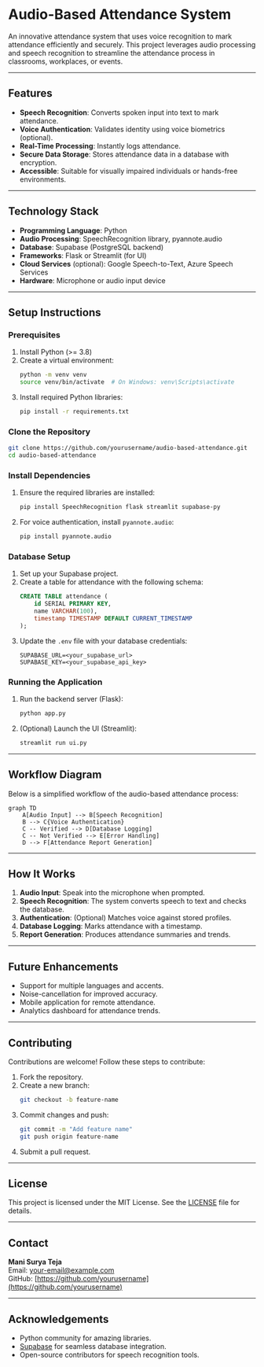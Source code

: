
# Audio-Based Attendance System

An innovative attendance system that uses voice recognition to mark attendance efficiently and securely. This project leverages audio processing and speech recognition to streamline the attendance process in classrooms, workplaces, or events.

---

## Features

- **Speech Recognition**: Converts spoken input into text to mark attendance.
- **Voice Authentication**: Validates identity using voice biometrics (optional).
- **Real-Time Processing**: Instantly logs attendance.
- **Secure Data Storage**: Stores attendance data in a database with encryption.
- **Accessible**: Suitable for visually impaired individuals or hands-free environments.

---

## Technology Stack

- **Programming Language**: Python
- **Audio Processing**: SpeechRecognition library, pyannote.audio
- **Database**: Supabase (PostgreSQL backend)
- **Frameworks**: Flask or Streamlit (for UI)
- **Cloud Services** (optional): Google Speech-to-Text, Azure Speech Services
- **Hardware**: Microphone or audio input device

---

## Setup Instructions

### Prerequisites

1. Install Python (>= 3.8)
2. Create a virtual environment:
   ```bash
   python -m venv venv
   source venv/bin/activate  # On Windows: venv\Scripts\activate
   ```
3. Install required Python libraries:
   ```bash
   pip install -r requirements.txt
   ```

### Clone the Repository

```bash
git clone https://github.com/yourusername/audio-based-attendance.git
cd audio-based-attendance
```

### Install Dependencies

1. Ensure the required libraries are installed:
   ```bash
   pip install SpeechRecognition flask streamlit supabase-py
   ```
2. For voice authentication, install `pyannote.audio`:
   ```bash
   pip install pyannote.audio
   ```

### Database Setup

1. Set up your Supabase project.
2. Create a table for attendance with the following schema:
   ```sql
   CREATE TABLE attendance (
       id SERIAL PRIMARY KEY,
       name VARCHAR(100),
       timestamp TIMESTAMP DEFAULT CURRENT_TIMESTAMP
   );
   ```
3. Update the `.env` file with your database credentials:
   ```env
   SUPABASE_URL=<your_supabase_url>
   SUPABASE_KEY=<your_supabase_api_key>
   ```

### Running the Application

1. Run the backend server (Flask):
   ```bash
   python app.py
   ```
2. (Optional) Launch the UI (Streamlit):
   ```bash
   streamlit run ui.py
   ```

---

## Workflow Diagram

Below is a simplified workflow of the audio-based attendance process:

```mermaid
graph TD
    A[Audio Input] --> B[Speech Recognition]
    B --> C{Voice Authentication}
    C -- Verified --> D[Database Logging]
    C -- Not Verified --> E[Error Handling]
    D --> F[Attendance Report Generation]
```

---

## How It Works

1. **Audio Input**: Speak into the microphone when prompted.
2. **Speech Recognition**: The system converts speech to text and checks the database.
3. **Authentication**: (Optional) Matches voice against stored profiles.
4. **Database Logging**: Marks attendance with a timestamp.
5. **Report Generation**: Produces attendance summaries and trends.

---

## Future Enhancements

- Support for multiple languages and accents.
- Noise-cancellation for improved accuracy.
- Mobile application for remote attendance.
- Analytics dashboard for attendance trends.

---

## Contributing

Contributions are welcome! Follow these steps to contribute:
1. Fork the repository.
2. Create a new branch:
   ```bash
   git checkout -b feature-name
   ```
3. Commit changes and push:
   ```bash
   git commit -m "Add feature name"
   git push origin feature-name
   ```
4. Submit a pull request.

---

## License

This project is licensed under the MIT License. See the [LICENSE](LICENSE) file for details.

---

## Contact

**Mani Surya Teja**  
Email: [your-email@example.com](mailto:your-email@example.com)  
GitHub: [https://github.com/yourusername](https://github.com/yourusername)

---

## Acknowledgements

- Python community for amazing libraries.
- [Supabase](https://supabase.com/) for seamless database integration.
- Open-source contributors for speech recognition tools.
